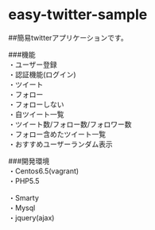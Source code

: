easy-twitter-sample
===================


##簡易twitterアプリケーションです。<br>


###機能</br>
・ユーザー登録<br>
・認証機能(ログイン)<br>
・ツイート<br>
・フォロー<br>
・フォローしない<br>
・自ツイート一覧<br>
・ツイート数/フォロー数/フォロワー数<br>
・フォロー含めたツイート一覧<br>
・おすすめユーザーランダム表示<br>


###開発環境<br>
・Centos6.5(vagrant)<br>
・PHP5.5<br>

・Smarty<br>
・Mysql<br>
・jquery(ajax)

